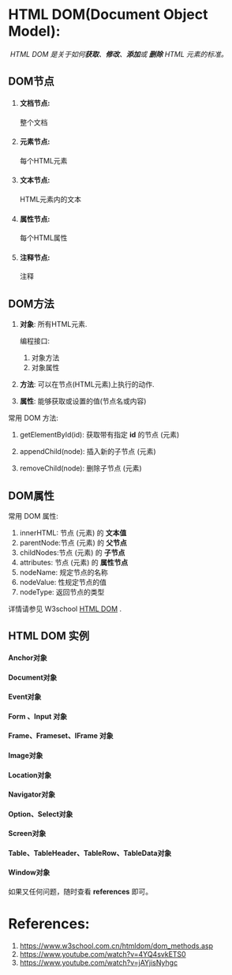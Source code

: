 # HTML DOM(Document Object Model):

​	*HTML DOM 是关于如何**获取**、**修改**、**添加**或 **删除** HTML 元素的标准。*



## 	DOM节点

 1. #### 文档节点:

    整个文档

 2. #### 元素节点:

    每个HTML元素

 3. #### 文本节点:

    HTML元素内的文本

 4. #### 属性节点:

    每个HTML属性

 5. #### 注释节点:

    注释

    

## DOM方法

  1. **对象**: 所有HTML元素.

     编程接口:

       1. 对象方法
       2. 对象属性

  2. **方法**: 可以在节点(HTML元素)上执行的动作.

  3. **属性**: 能够获取或设置的值(节点名或内容)

常用 DOM 方法:

 1. getElementById(id): 获取带有指定 **id** 的节点 (元素)

 2. appendChild(node): 插入新的子节点 (元素)

 3. removeChild(node): 删除子节点 (元素)

    

## DOM属性

常用 DOM 属性:

1. innerHTML: 节点 (元素) 的 **文本值**
2. parentNode:节点 (元素) 的 **父节点**
3. childNodes:节点 (元素) 的 **子节点**
4. attributes: 节点 (元素) 的 **属性节点**
5. nodeName: 规定节点的名称
6. nodeValue: 性规定节点的值
7. nodeType: 返回节点的类型

详情请参见 W3school [HTML DOM](https://www.w3school.com.cn/htmldom/dom_methods.asp) .



## HTML DOM 实例

#### Anchor对象

#### Document对象

#### Event对象

#### Form 、Input 对象

#### Frame、Frameset、IFrame 对象

#### Image对象

#### Location对象

#### Navigator对象

#### Option、Select对象

#### Screen对象

#### Table、TableHeader、TableRow、TableData对象

#### Window对象



如果又任何问题，随时查看 **references** 即可。

# References:

1. https://www.w3school.com.cn/htmldom/dom_methods.asp
2. https://www.youtube.com/watch?v=4YQ4svkETS0
3. https://www.youtube.com/watch?v=jAYjisNyhgc